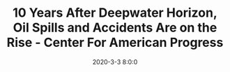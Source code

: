 ---
"title": "10 Years After Deepwater Horizon, Oil Spills and Accidents Are on the Rise - Center For American Progress"
"date": "2020-3-3 8:0:0"
"feed_name": "GOOGLENEWSDRILLING"
"feed_website": "https://news.google.com/search?q=drilling%2Bincident&hl=en-US&gl=US&ceid=US:en"
"feed_rss": "https://news.google.com/rss/search?q=drilling%2Bincident&hl=en-US&gl=US&ceid=US:en"
"link": "https://www.americanprogress.org/issues/green/news/2020/03/03/481027/10-years-deepwater-horizon-oil-spills-accidents-rise/"
"file": "_posts/2021-1-1-86e965847c70707697eb6f03796977cb5b5b971e.md"
"accident": "0"
"drilling": "0"
"dead": "0"
"injured": "0"
---
